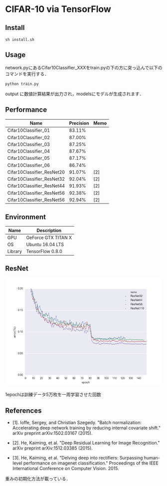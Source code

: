 # CIFAR-10 via TensorFlow

## Install
```
sh install.sh
```

## Usage
network.pyにあるCifar10Classifier_XXXをtrain.pyの下の方に突っ込んで以下のコマンドを実行する．
```
python train.py
```
output に数値計算結果が出力され，modelsにモデルが生成されます．


## Performance

| Name                    | Precision       | Memo                      |
|-------------------------|-----------------|---------------------------|
|Cifar10Classifier_01     | 83.11%          |                           |
|Cifar10Classifier_02     | 87.00%          |                           |
|Cifar10Classifier_03     | 87.25%          |                           |
|Cifar10Classifier_04     | 87.67%          |                           |
|Cifar10Classifier_05     | 87.17%          |                           |
|Cifar10Classifier_06     | 86.74%          |                           |
|Cifar10Classifier_ResNet20     | 91.07%          | [2]                 |
|Cifar10Classifier_ResNet32     | 92.04%          | [2]                 |
|Cifar10Classifier_ResNet44     | 91.93%          | [2]                 |
|Cifar10Classifier_ResNet56     | 92.38%          | [2]                 |
|Cifar10Classifier_ResNet56     | 92.94%          | [2]                 |

## Environment

| Name     | Description           |
|----------|-----------------------|
|GPU       | GeForce GTX TITAN X   |
|OS        | Ubuntu 16.04 LTS      |
|Library   | TensorFlow 0.8.0      |

## ResNet

![ResNet on CIFAR-10](figures/resnet_cifar10.png)

1epochは訓練データ5万枚を一周学習させた回数

## References
- [1]. Ioffe, Sergey, and Christian Szegedy. "Batch normalization: Accelerating deep network training by reducing internal covariate shift." arXiv preprint arXiv:1502.03167 (2015).


- [2]. He, Kaiming, et al. "Deep Residual Learning for Image Recognition." arXiv preprint arXiv:1512.03385 (2015).



- [3]. He, Kaiming, et al. "Delving deep into rectifiers: Surpassing human-level performance on imagenet classification." Proceedings of the IEEE International Conference on Computer Vision. 2015.

重みの初期化方法が載っている．
